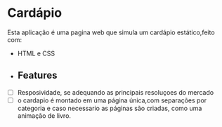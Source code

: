 # Cardápio

Esta aplicação é uma pagina web que simula um cardápio estático,feito com:

- HTML e CSS

- ## Features

- [ ] Resposividade, se adequando as principais resoluçoes do mercado
- [ ] o cardapio é montado em uma página única,com separações por categoria e caso necessario as páginas são criadas, como uma animação de livro.
